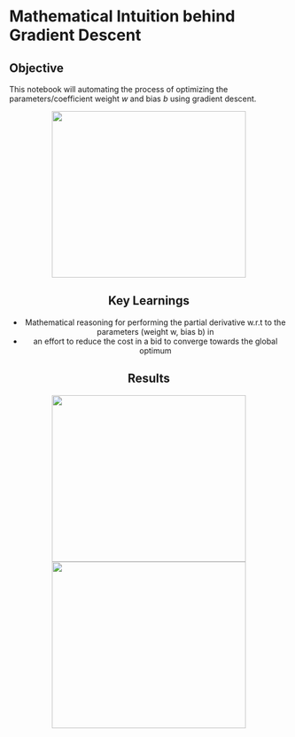 # Mathematical Intuition behind Gradient Descent

## Objective
This notebook will automating the process of optimizing the parameters/coefficient weight $w$ and bias $b$ using gradient descent.
<div style="text-align: center;">
    <img src="/assets/overview.png" width="350" height="300">

## Key Learnings
- Mathematical reasoning for performing the partial derivative w.r.t to the parameters (weight w, bias b) in
- an effort to reduce the cost in a bid to converge towards the global optimum

## Results
<div style="text-align: center;">
  <img src="/assets/img/results1.png" width="350" height="300">
  <img src="/assets/img/results2.png" width="350" height="300">
</div>
